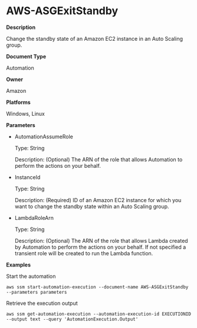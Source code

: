 # AWS\-ASGExitStandby<a name="automation-aws-asgexitstandby"></a>

**Description**

Change the standby state of an Amazon EC2 instance in an Auto Scaling group\.

**Document Type**

Automation

**Owner**

Amazon

**Platforms**

Windows, Linux

**Parameters**
+ AutomationAssumeRole

  Type: String

  Description: \(Optional\) The ARN of the role that allows Automation to perform the actions on your behalf\.
+ InstanceId

  Type: String

  Description: \(Required\) ID of an Amazon EC2 instance for which you want to change the standby state within an Auto Scaling group\.
+ LambdaRoleArn

  Type: String

  Description: \(Optional\) The ARN of the role that allows Lambda created by Automation to perform the actions on your behalf\. If not specified a transient role will be created to run the Lambda function\.

**Examples**

Start the automation

```
aws ssm start-automation-execution --document-name AWS-ASGExitStandby --parameters parameters
```

Retrieve the execution output

```
aws ssm get-automation-execution --automation-execution-id EXECUTIONID --output text --query 'AutomationExecution.Output'
```